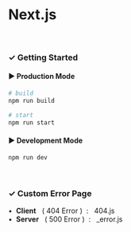 # Next.js

<br/>

### ✓ Getting Started
#### ▶ Production Mode
```bash
# build
npm run build

# start
npm run start
```

#### ▶ Development Mode
```bash
npm run dev
```

<br/>

### ✓ Custom Error Page
•&nbsp; **Client** &nbsp; ( 404 Error ) &nbsp;: &nbsp;&nbsp;404.js <br/>
•&nbsp; **Server** &nbsp; ( 500 Error ) &nbsp;: &nbsp;&nbsp;_error.js